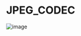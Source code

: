 # JPEG_CODEC
![image](https://user-images.githubusercontent.com/57480698/164746964-8ddbcaca-0eec-43eb-9623-12a45c11d9dd.png)
